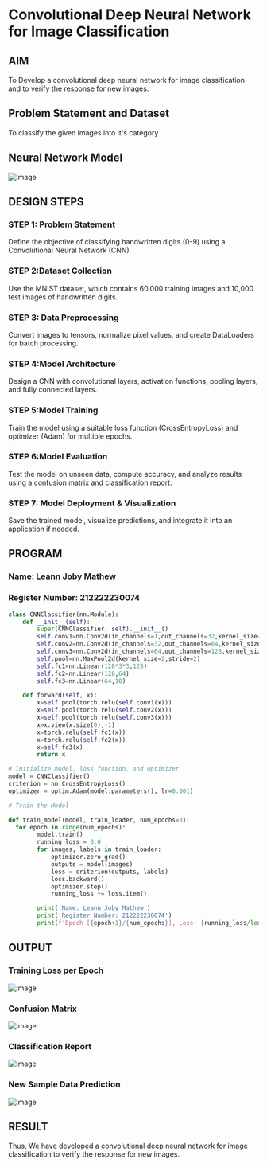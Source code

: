# Convolutional Deep Neural Network for Image Classification

## AIM

To Develop a convolutional deep neural network for image classification and to verify the response for new images.

## Problem Statement and Dataset

To classify the given images into it's category

## Neural Network Model

![image](https://github.com/user-attachments/assets/acb92196-8a29-40c9-9505-82bf31af77b3)

## DESIGN STEPS
### STEP 1: Problem Statement
Define the objective of classifying handwritten digits (0-9) using a Convolutional Neural Network (CNN).

### STEP 2:Dataset Collection
Use the MNIST dataset, which contains 60,000 training images and 10,000 test images of handwritten digits.
### STEP 3: Data Preprocessing
Convert images to tensors, normalize pixel values, and create DataLoaders for batch processing.
### STEP 4:Model Architecture
Design a CNN with convolutional layers, activation functions, pooling layers, and fully connected layers.
### STEP 5:Model Training
Train the model using a suitable loss function (CrossEntropyLoss) and optimizer (Adam) for multiple epochs.
### STEP 6:Model Evaluation
Test the model on unseen data, compute accuracy, and analyze results using a confusion matrix and classification report.
### STEP 7: Model Deployment & Visualization
Save the trained model, visualize predictions, and integrate it into an application if needed.


## PROGRAM

### Name: Leann Joby Mathew
### Register Number: 212222230074
```python
class CNNClassifier(nn.Module):
    def __init__(self):
        super(CNNClassifier, self).__init__()
        self.conv1=nn.Conv2d(in_channels=1,out_channels=32,kernel_size=3,padding=1)
        self.conv2=nn.Conv2d(in_channels=32,out_channels=64,kernel_size=3,padding=1)
        self.conv3=nn.Conv2d(in_channels=64,out_channels=128,kernel_size=3,padding=1)
        self.pool=nn.MaxPool2d(kernel_size=2,stride=2)
        self.fc1=nn.Linear(128*3*3,128)
        self.fc2=nn.Linear(128,64)
        self.fc3=nn.Linear(64,10)

    def forward(self, x):
        x=self.pool(torch.relu(self.conv1(x)))
        x=self.pool(torch.relu(self.conv2(x)))
        x=self.pool(torch.relu(self.conv3(x)))
        x=x.view(x.size(0),-1)
        x=torch.relu(self.fc1(x))
        x=torch.relu(self.fc2(x))
        x=self.fc3(x)
        return x

```

```python
# Initialize model, loss function, and optimizer
model = CNNClassifier()
criterion = nn.CrossEntropyLoss()
optimizer = optim.Adam(model.parameters(), lr=0.001)

```

```python
# Train the Model

def train_model(model, train_loader, num_epochs=3):
  for epoch in range(num_epochs):
        model.train()
        running_loss = 0.0
        for images, labels in train_loader:
            optimizer.zero_grad()
            outputs = model(images)
            loss = criterion(outputs, labels)
            loss.backward()
            optimizer.step()
            running_loss += loss.item()

        print('Name: Leann Joby Mathew')
        print('Register Number: 212222230074')
        print(f'Epoch [{epoch+1}/{num_epochs}], Loss: {running_loss/len(train_loader):.4f}')

```

## OUTPUT
### Training Loss per Epoch

![image](https://github.com/user-attachments/assets/984642b7-e180-43be-ab9f-46d2ab1cf02a)


### Confusion Matrix

![image](https://github.com/user-attachments/assets/7c638bb1-1e03-4c44-b14a-b5653c9773f8)



### Classification Report

![image](https://github.com/user-attachments/assets/85eef9cc-2e38-4d1b-8fd3-37c0a377e96f)




### New Sample Data Prediction

![image](https://github.com/user-attachments/assets/5bedeea8-4788-47b3-b027-6e19780a23a9)



## RESULT
Thus, We have developed a convolutional deep neural network for image classification to verify the response for new images.
